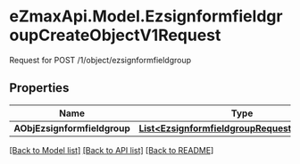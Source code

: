 # eZmaxApi.Model.EzsignformfieldgroupCreateObjectV1Request
Request for POST /1/object/ezsignformfieldgroup

## Properties

Name | Type | Description | Notes
------------ | ------------- | ------------- | -------------
**AObjEzsignformfieldgroup** | [**List&lt;EzsignformfieldgroupRequestCompound&gt;**](EzsignformfieldgroupRequestCompound.md) |  | 

[[Back to Model list]](../README.md#documentation-for-models) [[Back to API list]](../README.md#documentation-for-api-endpoints) [[Back to README]](../README.md)


